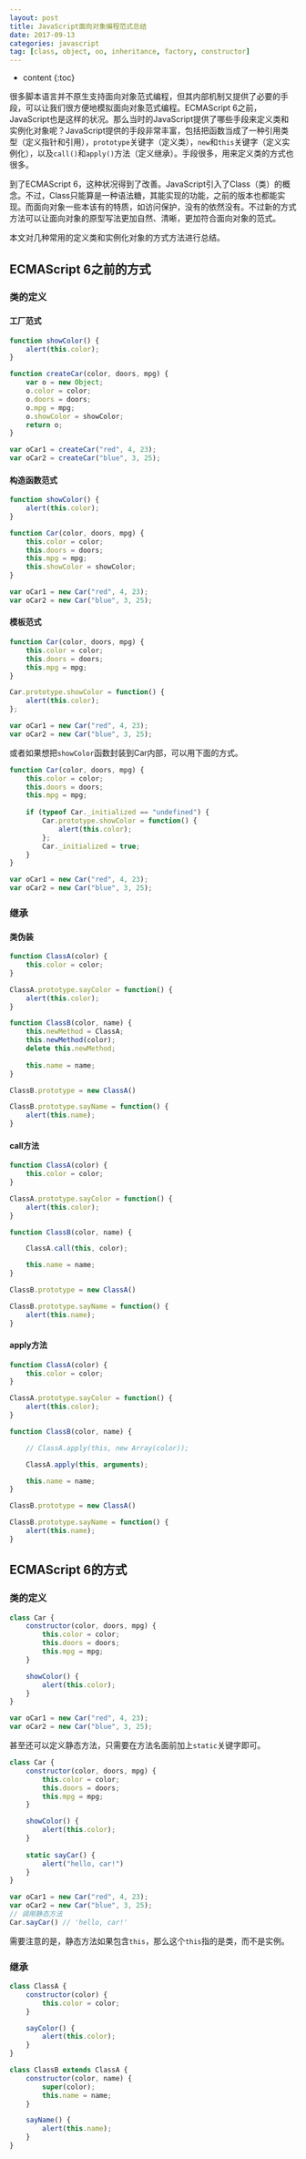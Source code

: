 ```yaml
---
layout: post
title: JavaScript面向对象编程范式总结
date: 2017-09-13
categories: javascript
tag: [class, object, oo, inheritance, factory, constructor]
---
```


* content
{:toc}

很多脚本语言并不原生支持面向对象范式编程，但其内部机制又提供了必要的手段，可以让我们很方便地模拟面向对象范式编程。ECMAScript 6之前，JavaScript也是这样的状况。那么当时的JavaScript提供了哪些手段来定义类和实例化对象呢？JavaScript提供的手段非常丰富，包括把函数当成了一种引用类型（定义指针和引用），```prototype```关键字（定义类），```new```和```this```关键字（定义实例化），以及```call()```和```apply()```方法（定义继承）。手段很多，用来定义类的方式也很多。

到了ECMAScript 6，这种状况得到了改善。JavaScript引入了Class（类）的概念。不过，Class只能算是一种语法糖，其能实现的功能，之前的版本也都能实现。而面向对象一些本该有的特质，如访问保护，没有的依然没有。不过新的方式方法可以让面向对象的原型写法更加自然、清晰，更加符合面向对象的范式。

本文对几种常用的定义类和实例化对象的方式方法进行总结。



## ECMAScript 6之前的方式
### 类的定义

#### 工厂范式

```javascript
function showColor() {
    alert(this.color);
}

function createCar(color, doors, mpg) {
    var o = new Object;
    o.color = color;
    o.doors = doors;
    o.mpg = mpg;
    o.showColor = showColor;
    return o;
}

var oCar1 = createCar("red", 4, 23);
var oCar2 = createCar("blue", 3, 25);
```

#### 构造函数范式

```javascript
function showColor() {
    alert(this.color);
}

function Car(color, doors, mpg) {
    this.color = color;
    this.doors = doors;
    this.mpg = mpg;
    this.showColor = showColor;
}

var oCar1 = new Car("red", 4, 23);
var oCar2 = new Car("blue", 3, 25);
```

#### 模板范式

```javascript
function Car(color, doors, mpg) {
    this.color = color;
    this.doors = doors;
    this.mpg = mpg;
}

Car.prototype.showColor = function() {
    alert(this.color);
};

var oCar1 = new Car("red", 4, 23);
var oCar2 = new Car("blue", 3, 25);
```

或者如果想把```showColor```函数封装到Car内部，可以用下面的方式。
```javascript
function Car(color, doors, mpg) {
    this.color = color;
    this.doors = doors;
    this.mpg = mpg;
	
    if (typeof Car._initialized == "undefined") {
        Car.prototype.showColor = function() {
            alert(this.color);
        };
        Car._initialized = true;
    }
}

var oCar1 = new Car("red", 4, 23);
var oCar2 = new Car("blue", 3, 25);
```

### 继承

#### 类伪装

```javascript
function ClassA(color) {
    this.color = color;
}

ClassA.prototype.sayColor = function() {
    alert(this.color);
}

function ClassB(color, name) {
    this.newMethod = ClassA;
    this.newMethod(color);
    delete this.newMethod;
	
    this.name = name;
}

ClassB.prototype = new ClassA()

ClassB.prototype.sayName = function() {
    alert(this.name);
}
```

#### call方法

```javascript
function ClassA(color) {
    this.color = color;
}

ClassA.prototype.sayColor = function() {
    alert(this.color);
}

function ClassB(color, name) {

    ClassA.call(this, color);

    this.name = name;
}

ClassB.prototype = new ClassA()

ClassB.prototype.sayName = function() {
    alert(this.name);
}
```

#### apply方法

```javascript
function ClassA(color) {
    this.color = color;
}

ClassA.prototype.sayColor = function() {
    alert(this.color);
}

function ClassB(color, name) {

	// ClassA.apply(this, new Array(color));

    ClassA.apply(this, arguments);

    this.name = name;
}

ClassB.prototype = new ClassA()

ClassB.prototype.sayName = function() {
    alert(this.name);
}
```

## ECMAScript 6的方式

### 类的定义

```javascript
class Car {
    constructor(color, doors, mpg) {
        this.color = color;
        this.doors = doors;
        this.mpg = mpg;
    }

    showColor() {
        alert(this.color);
    }
}

var oCar1 = new Car("red", 4, 23);
var oCar2 = new Car("blue", 3, 25);
```

甚至还可以定义静态方法，只需要在方法名面前加上```static```关键字即可。

```javascript
class Car {
    constructor(color, doors, mpg) {
        this.color = color;
        this.doors = doors;
        this.mpg = mpg;
    }

    showColor() {
        alert(this.color);
    }
	
    static sayCar() {
        alert("hello, car!")
    }	
}

var oCar1 = new Car("red", 4, 23);
var oCar2 = new Car("blue", 3, 25);
// 调用静态方法
Car.sayCar() // 'hello, car!'
```
需要注意的是，静态方法如果包含```this```，那么这个```this```指的是类，而不是实例。

### 继承

```javascript
class ClassA {
    constructor(color) {
        this.color = color;
    }

    sayColor() {
        alert(this.color);
    }
}

class ClassB extends ClassA {
    constructor(color, name) {
        super(color);
        this.name = name;
    }

    sayName() {
        alert(this.name);
    }
}
```
